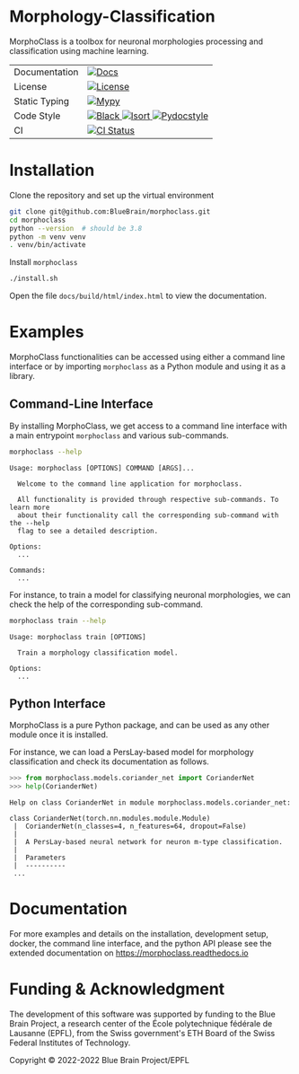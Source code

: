 # Morphology-Classification
MorphoClass is a toolbox for neuronal morphologies processing and
classification using machine learning.

<table>
    <tr>
        <td>Documentation</td>
        <td>
            <a href="https://morphoclass.readthedocs.io/en/latest/">
                <img src="https://readthedocs.org/projects/morphoclass/badge/?version=latest" alt="Docs">
            </a>
        </td>
    </tr>
    <tr>
        <td>License</td>
        <td>
            <a href="https://github.com/BlueBrain/morphoclass/blob/master/LICENSE.txt">
                <img src="https://img.shields.io/github/license/BlueBrain/morphoclass" alt="License" />
            </a>
        </td>
    </tr>
    <tr>
        <td>Static Typing</td>
        <td>
            <a href="http://mypy-lang.org/">
                <img src="http://www.mypy-lang.org/static/mypy_badge.svg" alt="Mypy">
            </a>
        </td>
    </tr>
    <tr>
        <td>Code Style</td>
        <td>
            <a href="https://github.com/psf/black">
                <img src="https://img.shields.io/badge/code%20style-black-000000.svg" alt="Black">
            </a>
            <a href="https://pycqa.github.io/isort/">
                <img src="https://img.shields.io/badge/%20imports-isort-%231674b1?style=flat&labelColor=ef8336" alt="Isort">
            </a>
            <a href="https://flake8.pycqa.org/">
                <img src="https://img.shields.io/badge/PEP8-flake8-informational" alt="Pydocstyle">
            </a>
        </td>
    </tr>
    <tr>
        <td>CI</td>
        <td>
            <a href="https://github.com/BlueBrain/morphoclass/actions/workflows/ci.yaml?query=branch:main">
                <img src="https://img.shields.io/github/workflow/status/BlueBrain/morphoclass/CI/main" alt="CI Status">
            </a>
        </td>
    </tr>
</table>


# Installation
Clone the repository and set up the virtual environment
```sh
git clone git@github.com:BlueBrain/morphoclass.git
cd morphoclass
python --version  # should be 3.8
python -m venv venv
. venv/bin/activate
```

Install `morphoclass`
```sh
./install.sh
```

Open the file `docs/build/html/index.html` to view the documentation.

# Examples
MorphoClass functionalities can be accessed using either a command line
interface or by importing `morphoclass` as a Python module and using it as a
library.

## Command-Line Interface
By installing MorphoClass, we get access to a command line interface with a
main entrypoint `morphoclass` and various sub-commands.
```sh
morphoclass --help
```
```
Usage: morphoclass [OPTIONS] COMMAND [ARGS]...

  Welcome to the command line application for morphoclass.

  All functionality is provided through respective sub-commands. To learn more
  about their functionality call the corresponding sub-command with the --help
  flag to see a detailed description.

Options:
  ...

Commands:
  ...
```

For instance, to train a model for classifying neuronal morphologies, we can
check the help of the corresponding sub-command.
```sh
morphoclass train --help
```
```
Usage: morphoclass train [OPTIONS]

  Train a morphology classification model.

Options:
  ...
```

## Python Interface
MorphoClass is a pure Python package, and can be used as any other module once
it is installed.

For instance, we can load a PersLay-based model for morphology classification
and check its documentation as follows.
```py
>>> from morphoclass.models.coriander_net import CorianderNet
>>> help(CorianderNet)
```
```
Help on class CorianderNet in module morphoclass.models.coriander_net:

class CorianderNet(torch.nn.modules.module.Module)
 |  CorianderNet(n_classes=4, n_features=64, dropout=False)
 |
 |  A PersLay-based neural network for neuron m-type classification.
 |
 |  Parameters
 |  ----------
 ...
```

# Documentation
For more examples and details on the installation, development setup, docker,
the command line interface, and the python API please see the extended
documentation on https://morphoclass.readthedocs.io

# Funding & Acknowledgment
The development of this software was supported by funding to the Blue Brain
Project, a research center of the École polytechnique fédérale de Lausanne
(EPFL), from the Swiss government's ETH Board of the Swiss Federal Institutes
of Technology.

Copyright © 2022-2022 Blue Brain Project/EPFL
